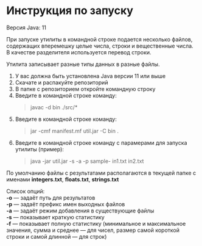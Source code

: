 # Инструкция по запуску
Версия Java: 11

При запуске утилиты в командной строке подается несколько файлов, содержащих вперемешку целые числа, строки и вещественные числа. В качестве разделителя используется перевод строки.

Утилита записывает разные типы данных в разные файлы.

1. У вас должна быть установлена Java версии 11 или выше
2. Скачате и распакуйте репозиторий
3. В папке с репозиторием откройте командную строку
4. Введите в командной строке команду:
   >javac -d bin ./src/*
5. Введите в командной строке команду:
   >jar -cmf manifest.mf util.jar  -C bin .
6. Введите в командной строке команду с парамерами для запуска утилиты (пример):
   >java -jar util.jar -s -a -p sample- in1.txt in2.txt

По умолчанию файлы с результатами располагаются в текущей папке с именами **integers.txt**, **floats.txt**, **strings.txt**

Список опций:<br/>
**-o** — задаёт путь для результатов<br/>
**-p** — задаёт префикс имен выходных файлов<br/>
**-a** — задаёт режим добавления в существующие файлы<br/>
**-s** — показывает краткую статистику<br/>
**-f** — показывает полную статистику (минимальное и максимальное значения, сумма и среднее — для чисел, размер самой короткой строки и самой длинной — для строк)
